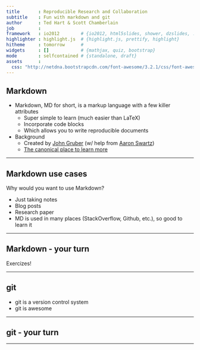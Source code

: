 ```yaml
---
title       : Reproducible Research and Collaboration
subtitle    : Fun with markdown and git
author      : Ted Hart & Scott Chamberlain
job         : 
framework   : io2012        # {io2012, html5slides, shower, dzslides, ...}
highlighter : highlight.js  # {highlight.js, prettify, highlight}
hitheme     : tomorrow      # 
widgets     : []            # {mathjax, quiz, bootstrap}
mode        : selfcontained # {standalone, draft}
assets      :
  css: "http://netdna.bootstrapcdn.com/font-awesome/3.2.1/css/font-awesome.css"
---
```


<link href="//netdna.bootstrapcdn.com/font-awesome/3.2.1/css/font-awesome.css" rel="stylesheet">

## Markdown

+ Markdown, MD for short, is a markup language with a few killer attributes 
  + Super simple to learn (much easier than LaTeX)
  + Incorporate code blocks
  + Which allows you to write reproducible documents
+ Background
	+ Created by [John Gruber](http://daringfireball.net/) (w/ help from [Aaron Swartz](http://www.aaronsw.com/))
	+ [The canonical place to learn more](http://daringfireball.net/projects/markdown/)

---

## Markdown use cases

Why would you want to use Markdown?

+ Just taking notes
+ Blog posts
+ Research paper
+ MD is used in many places (StackOverflow, Github, etc.), so good to learn it

---

## Markdown - your turn

<i class="icon-exclamation-sign"></i> Exercizes!

---

## git

+ git is a version control system
+ git is awesome

---

## git - your turn

---
